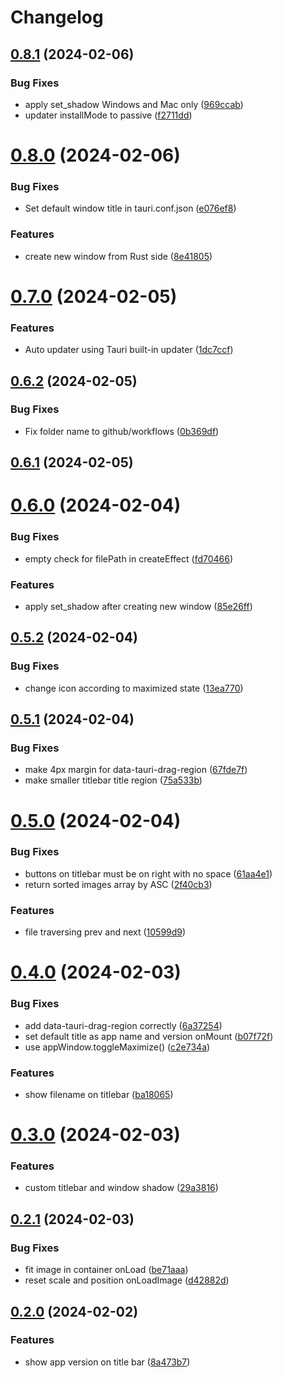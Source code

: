 # Changelog

## [0.8.1](https://github.com/andots/siv/compare/v0.8.0...v0.8.1) (2024-02-06)


### Bug Fixes

* apply set_shadow Windows and Mac only ([969ccab](https://github.com/andots/siv/commit/969ccabf0fe3693aeadc09e680fe9fd0eb418641))
* updater installMode to passive ([f2711dd](https://github.com/andots/siv/commit/f2711ddf92355e9a329d7c148ac78295b6162d2d))

# [0.8.0](https://github.com/andots/siv/compare/v0.7.0...v0.8.0) (2024-02-06)


### Bug Fixes

* Set default window title in tauri.conf.json ([e076ef8](https://github.com/andots/siv/commit/e076ef8c6263e98bb8c32633c135fa28e3db8574))


### Features

* create new window from Rust side ([8e41805](https://github.com/andots/siv/commit/8e41805088ee11e4e24e6944a7ebae5db0efeb6a))

# [0.7.0](https://github.com/andots/siv/compare/v0.6.2...v0.7.0) (2024-02-05)


### Features

* Auto updater using Tauri built-in updater ([1dc7ccf](https://github.com/andots/siv/commit/1dc7ccff110e035a8ff1d13f03dc2db75991113e))

## [0.6.2](https://github.com/andots/siv/compare/v0.6.1...v0.6.2) (2024-02-05)


### Bug Fixes

* Fix folder name to github/workflows ([0b369df](https://github.com/andots/siv/commit/0b369df387b8c0c7d930a1d98e2740091e61a5a5))

## [0.6.1](https://github.com/andots/siv/compare/v0.6.0...v0.6.1) (2024-02-05)

# [0.6.0](https://github.com/andots/siv/compare/v0.5.2...v0.6.0) (2024-02-04)


### Bug Fixes

* empty check for filePath in createEffect ([fd70466](https://github.com/andots/siv/commit/fd704669029eca225a4edc57aa749563d6389592))


### Features

* apply set_shadow after creating new window ([85e26ff](https://github.com/andots/siv/commit/85e26ffef6a88d0b76c0767be5d7f7e42132453f))

## [0.5.2](https://github.com/andots/siv/compare/v0.5.1...v0.5.2) (2024-02-04)


### Bug Fixes

* change icon according to maximized state ([13ea770](https://github.com/andots/siv/commit/13ea77002d469bd6f7e1b5ba356efd5127428485))

## [0.5.1](https://github.com/andots/siv/compare/v0.5.0...v0.5.1) (2024-02-04)


### Bug Fixes

* make 4px margin for data-tauri-drag-region ([67fde7f](https://github.com/andots/siv/commit/67fde7f8c9c18d03c7c5d75c3d14606b63c5df28))
* make smaller titlebar title region ([75a533b](https://github.com/andots/siv/commit/75a533be93b8d625df071a43b8c8e2fc34ade2ba))

# [0.5.0](https://github.com/andots/siv/compare/v0.4.0...v0.5.0) (2024-02-04)


### Bug Fixes

* buttons on titlebar must be on right with no space ([61aa4e1](https://github.com/andots/siv/commit/61aa4e10bb0a69b39b110ba608250b1164c39ea7))
* return sorted images array by ASC ([2f40cb3](https://github.com/andots/siv/commit/2f40cb3659c8d4e4933e1953fba83eb7e53cc883))


### Features

* file traversing prev and next ([10599d9](https://github.com/andots/siv/commit/10599d93c1e867dfa3284d64ca8bb9e9115fcd0c))

# [0.4.0](https://github.com/andots/siv/compare/v0.3.0...v0.4.0) (2024-02-03)


### Bug Fixes

* add data-tauri-drag-region correctly ([6a37254](https://github.com/andots/siv/commit/6a37254944b05568bb7aefc693f6a957fc457b9f))
* set default title as app name and version onMount ([b07f72f](https://github.com/andots/siv/commit/b07f72f1ab79107b65074aebc22352695c043c93))
* use appWindow.toggleMaximize() ([c2e734a](https://github.com/andots/siv/commit/c2e734a0efc414b01614c524f0ae5b301be77797))


### Features

* show filename on titlebar ([ba18065](https://github.com/andots/siv/commit/ba1806581d7b887d797d68a1a3ff304a5ce050af))

# [0.3.0](https://github.com/andots/siv/compare/v0.2.1...v0.3.0) (2024-02-03)


### Features

* custom titlebar and window shadow ([29a3816](https://github.com/andots/siv/commit/29a38162671896e45e704920d368593cea7661ac))

## [0.2.1](https://github.com/andots/siv/compare/v0.2.0...v0.2.1) (2024-02-03)

### Bug Fixes

- fit image in container onLoad ([be71aaa](https://github.com/andots/siv/commit/be71aaa83a3e2b79dbd809373e2280743bc7ac74))
- reset scale and position onLoadImage ([d42882d](https://github.com/andots/siv/commit/d42882d6f4473e278bbe089ff55e76f917f6602e))

## [0.2.0](https://github.com/andots/siv/compare/v0.1.1...v0.2.0) (2024-02-02)

### Features

- show app version on title bar ([8a473b7](https://github.com/andots/siv/commit/8a473b73748922419c145c41841f4f8695d68b48))
